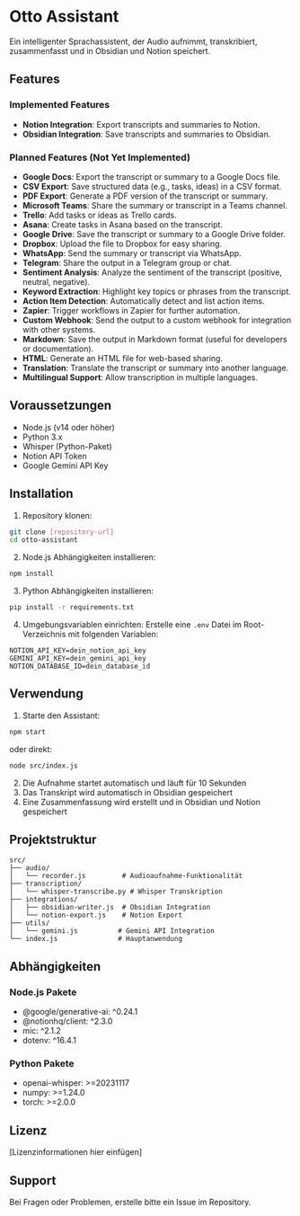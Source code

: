 # Otto Assistant

Ein intelligenter Sprachassistent, der Audio aufnimmt, transkribiert, zusammenfasst und in Obsidian und Notion speichert.

## Features

### Implemented Features

-   **Notion Integration**: Export transcripts and summaries to Notion.
-   **Obsidian Integration**: Save transcripts and summaries to Obsidian.

### Planned Features (Not Yet Implemented)

-   **Google Docs**: Export the transcript or summary to a Google Docs file.
-   **CSV Export**: Save structured data (e.g., tasks, ideas) in a CSV format.
-   **PDF Export**: Generate a PDF version of the transcript or summary.
-   **Microsoft Teams**: Share the summary or transcript in a Teams channel.
-   **Trello**: Add tasks or ideas as Trello cards.
-   **Asana**: Create tasks in Asana based on the transcript.
-   **Google Drive**: Save the transcript or summary to a Google Drive folder.
-   **Dropbox**: Upload the file to Dropbox for easy sharing.
-   **WhatsApp**: Send the summary or transcript via WhatsApp.
-   **Telegram**: Share the output in a Telegram group or chat.
-   **Sentiment Analysis**: Analyze the sentiment of the transcript (positive, neutral, negative).
-   **Keyword Extraction**: Highlight key topics or phrases from the transcript.
-   **Action Item Detection**: Automatically detect and list action items.
-   **Zapier**: Trigger workflows in Zapier for further automation.
-   **Custom Webhook**: Send the output to a custom webhook for integration with other systems.
-   **Markdown**: Save the output in Markdown format (useful for developers or documentation).
-   **HTML**: Generate an HTML file for web-based sharing.
-   **Translation**: Translate the transcript or summary into another language.
-   **Multilingual Support**: Allow transcription in multiple languages.

## Voraussetzungen

-   Node.js (v14 oder höher)
-   Python 3.x
-   Whisper (Python-Paket)
-   Notion API Token
-   Google Gemini API Key

## Installation

1. Repository klonen:

```bash
git clone [repository-url]
cd otto-assistant
```

2. Node.js Abhängigkeiten installieren:

```bash
npm install
```

3. Python Abhängigkeiten installieren:

```bash
pip install -r requirements.txt
```

4. Umgebungsvariablen einrichten:
   Erstelle eine `.env` Datei im Root-Verzeichnis mit folgenden Variablen:

```
NOTION_API_KEY=dein_notion_api_key
GEMINI_API_KEY=dein_gemini_api_key
NOTION_DATABASE_ID=dein_database_id
```

## Verwendung

1. Starte den Assistant:

```bash
npm start
```

oder direkt:

```bash
node src/index.js
```

2. Die Aufnahme startet automatisch und läuft für 10 Sekunden
3. Das Transkript wird automatisch in Obsidian gespeichert
4. Eine Zusammenfassung wird erstellt und in Obsidian und Notion gespeichert

## Projektstruktur

```
src/
├── audio/
│   └── recorder.js         # Audioaufnahme-Funktionalität
├── transcription/
│   └── whisper-transcribe.py # Whisper Transkription
├── integrations/
│   ├── obsidian-writer.js  # Obsidian Integration
│   └── notion-export.js    # Notion Export
├── utils/
│   └── gemini.js          # Gemini API Integration
└── index.js               # Hauptanwendung
```

## Abhängigkeiten

### Node.js Pakete

-   @google/generative-ai: ^0.24.1
-   @notionhq/client: ^2.3.0
-   mic: ^2.1.2
-   dotenv: ^16.4.1

### Python Pakete

-   openai-whisper: >=20231117
-   numpy: >=1.24.0
-   torch: >=2.0.0

## Lizenz

[Lizenzinformationen hier einfügen]

## Support

Bei Fragen oder Problemen, erstelle bitte ein Issue im Repository.
